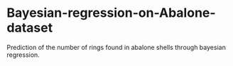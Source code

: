 # Bayesian-regression-on-Abalone-dataset
Prediction of the number of rings found in abalone shells through bayesian regression.
